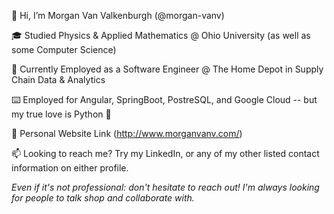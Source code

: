 👋 Hi, I’m Morgan Van Valkenburgh (@morgan-vanv)

🎓 Studied Physics & Applied Mathematics @ Ohio University (as well as some Computer Science)

💼 Currently Employed as a Software Engineer @ The Home Depot in Supply Chain Data & Analytics

⌨️ Employed for Angular, SpringBoot, PostreSQL, and Google Cloud -- but my true love is Python 💖

🔗 Personal Website Link (http://www.morganvanv.com/)

📫 Looking to reach me? Try my LinkedIn, or any of my other listed contact information on either profile.

_Even if it's not professional: don't hesitate to reach out! I'm always looking for people to talk shop and collaborate with._

<!---
morgan-vanv/morgan-vanv is a ✨ special ✨ repository because its `README.md` (this file) appears on your GitHub profile.
You can click the Preview link to take a look at your changes.
--->
